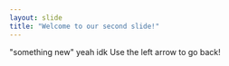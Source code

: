 ```yaml
---
layout: slide
title: "Welcome to our second slide!"
---
```

"something new" yeah idk
Use the left arrow to go back!
